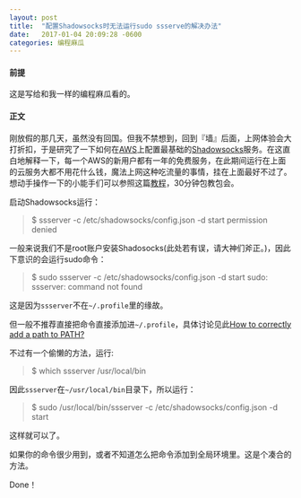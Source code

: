 ```yaml
---
layout: post
title:  "配置Shadowsocks时无法运行sudo ssserve的解决办法"
date:   2017-01-04 20:09:28 -0600
categories: 编程麻瓜
---
```

#### 前提
这是写给和我一样的编程麻瓜看的。

#### 正文
刚放假的那几天，虽然没有回国。但我不禁想到，回到『墙』后面，上网体验会大打折扣，于是研究了一下如何在[AWS](https://aws.amazon.com/)上配置最基础的[Shadowsocks](https://shadowsocks.org/en/index.html)服务。在这直白地解释一下，每一个AWS的新用户都有一年的免费服务，在此期间运行在上面的云服务大都不用花什么钱，魔法上网这种吃流量的事情，挂在上面最好不过了。想动手操作一下的小能手们可以参照这篇[教程](http://celerysoft.github.io/2016-01-15.html)，30分钟包教包会。

启动Shadowsocks运行：

> $ ssserver -c /etc/shadowsocks/config.json -d start
permission denied

一般来说我们不是root账户安装Shadosocks(此处若有误，请大神们斧正。)，因此下意识的会运行sudo命令：
>$ sudo ssserver -c /etc/shadowsocks/config.json -d start
sudo: ssserver: command not found

这是因为`ssserver`不在`~/.profile`里的缘故。

但一般不推荐直接把命令直接添加进`~/.profile`，具体讨论见此[How to correctly add a path to PATH?](http://unix.stackexchange.com/questions/26047/how-to-correctly-add-a-path-to-path?answertab=active#tab-top)

不过有一个偷懒的方法，运行:
>$ which ssserver
/usr/local/bin

因此`ssserver`在`~/usr/local/bin`目录下，所以运行：
>$ sudo /usr/local/bin/ssserver -c /etc/shadowsocks/config.json -d start

这样就可以了。

如果你的命令很少用到，或者不知道怎么把命令添加到全局环境里。这是个凑合的方法。

Done！
